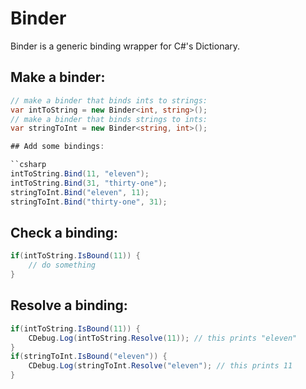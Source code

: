 # Binder

Binder is a generic binding wrapper for C#'s Dictionary.

## Make a binder:

```csharp
// make a binder that binds ints to strings:
var intToString = new Binder<int, string>();
// make a binder that binds strings to ints:
var stringToInt = new Binder<string, int>();

## Add some bindings:

``csharp
intToString.Bind(11, "eleven");
intToString.Bind(31, "thirty-one");
stringToInt.Bind("eleven", 11);
stringToInt.Bind("thirty-one", 31);
```

## Check a binding:

```csharp
if(intToString.IsBound(11)) {
	// do something
}
```

## Resolve a binding:

```csharp
if(intToString.IsBound(11)) {
	CDebug.Log(intToString.Resolve(11)); // this prints "eleven"
}
if(stringToInt.IsBound("eleven")) {
	CDebug.Log(stringToInt.Resolve("eleven"); // this prints 11
}
```

